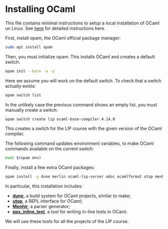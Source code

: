 # Installing OCaml

This file contains minimal instructions to setup a local installation of OCaml un Linux.
See [here](https://ocaml.org/docs/up-and-running) for detailed instructions here.

First, install opam, the OCaml official package manager:
```bash
sudo apt install opam
```
Then, you must initialize opam. This installs OCaml and creates a default switch:
```bash
opam init --bare -a -y
```
Here we assume you will work on the default switch. To check that a switch actually exists:
```bash
opam switch list
```
In the unlikely case the previous command shows an empty list, you must manually create a switch:
```bash
opam switch create lip ocaml-base-compiler.4.14.0
```
This creates a switch for the LIP course with the given version of the OCaml compiler.

The following command updates environment variables, to make OCaml commands available on the current switch:
```bash
eval $(opam env)
```

Finally, install a few extra OCaml packages:
```bash
opam install -y dune merlin ocaml-lsp-server odoc ocamlformat utop menhir ppx_inline_test
```
In particular, this installation includes:
- [**dune**](https://dune.readthedocs.io/), a build system for OCaml projects, similar to make;
- [**utop**](https://opam.ocaml.org/blog/about-utop/), a REPL interface for OCaml;
- [**Menhir**](http://gallium.inria.fr/~fpottier/menhir/), a parser generator;
- [**ppx_inline_test**](https://github.com/janestreet/ppx_inline_test), a tool for writing in-line tests in OCaml.

We will use these tools for all the projects of the LIP course.
